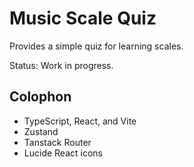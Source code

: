 # Music Scale Quiz

Provides a simple quiz for learning scales.

Status: Work in progress.

## Colophon

- TypeScript, React, and Vite
- Zustand
- Tanstack Router
- Lucide React icons
